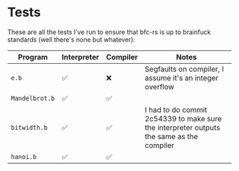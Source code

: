 # Tests

These are all the tests I've run to ensure that bfc-rs is up to brainfuck standards (well there's none but whatever):

| Program | Interpreter  | Compiler     | Notes |
|---------|--------------|-----------|------------|
| `e.b`  | ✅ | ❌      | Segfaults on compiler, I assume it's an integer overflow  |
| `Mandelbrot.b`  | ✅ |  ✅ | |
| `bitwidth.b`  | ✅ |  ✅ | I had to do commit 2c54339 to make sure the interpreter outputs the same as the compiler |
| `hanoi.b`  | ✅ |  ✅ | |

